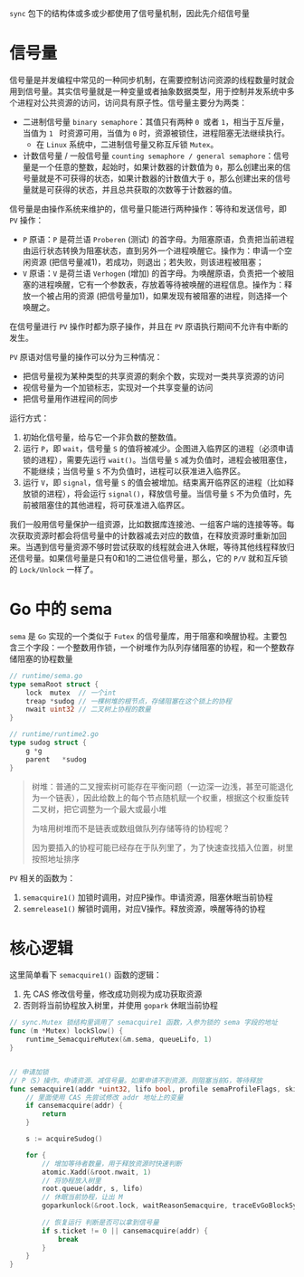 `sync` 包下的结构体或多或少都使用了信号量机制，因此先介绍信号量



# 信号量

信号量是并发编程中常见的一种同步机制，在需要控制访问资源的线程数量时就会用到信号量。其实信号量就是一种变量或者抽象数据类型，用于控制并发系统中多个进程对公共资源的访问，访问具有原子性。信号量主要分为两类：

- 二进制信号量 `binary semaphore`：其值只有两种 `0 `或者 `1`，相当于互斥量，当值为 `1 ` 时资源可用，当值为 `0` 时，资源被锁住，进程阻塞无法继续执行。
  - 在 `Linux` 系统中，二进制信号量又称互斥锁 `Mutex`。
- 计数信号量 / 一般信号量 `counting semaphore / general semaphore`：信号量是一个任意的整数，起始时，如果计数器的计数值为 `0`，那么创建出来的信号量就是不可获得的状态，如果计数器的计数值大于 `0`，那么创建出来的信号量就是可获得的状态，并且总共获取的次数等于计数器的值。



信号量是由操作系统来维护的，信号量只能进行两种操作：等待和发送信号，即 `PV` 操作：

- `P` 原语：`P` 是荷兰语 `Proberen` (测试) 的首字母。为阻塞原语，负责把当前进程由运行状态转换为阻塞状态，直到另外一个进程唤醒它。操作为：申请一个空闲资源 (把信号量减1)，若成功，则退出；若失败，则该进程被阻塞；
- `V` 原语：`V` 是荷兰语 `Verhogen` (增加) 的首字母。为唤醒原语，负责把一个被阻塞的进程唤醒，它有一个参数表，存放着等待被唤醒的进程信息。操作为：释放一个被占用的资源 (把信号量加1)，如果发现有被阻塞的进程，则选择一个唤醒之。

在信号量进行 `PV` 操作时都为原子操作，并且在 `PV` 原语执行期间不允许有中断的发生。

`PV` 原语对信号量的操作可以分为三种情况：

- 把信号量视为某种类型的共享资源的剩余个数，实现对一类共享资源的访问
- 视信号量为一个加锁标志，实现对一个共享变量的访问
- 把信号量用作进程间的同步



运行方式：

1. 初始化信号量，给与它一个非负数的整数值。
2. 运行 `P`，即 `wait`，信号量 `S` 的值将被减少。企图进入临界区的进程（必须申请锁的进程），需要先运行 `wait()`。当信号量 `S` 减为负值时，进程会被阻塞住，不能继续；当信号量 `S` 不为负值时，进程可以获准进入临界区。
3. 运行 `V`，即 `signal`，信号量 `S` 的值会被增加。结束离开临界区的进程（比如释放锁的进程），将会运行 `signal()`，释放信号量。当信号量 `S` 不为负值时，先前被阻塞住的其他进程，将可获准进入临界区。

我们一般用信号量保护一组资源，比如数据库连接池、一组客户端的连接等等。每次获取资源时都会将信号量中的计数器减去对应的数值，在释放资源时重新加回来。当遇到信号量资源不够时尝试获取的线程就会进入休眠，等待其他线程释放归还信号量。如果信号量是只有0和1的二进位信号量，那么，它的 `P/V` 就和互斥锁的 `Lock/Unlock` 一样了。





# Go 中的 sema

`sema` 是 `Go` 实现的一个类似于 `Futex` 的信号量库，用于阻塞和唤醒协程。主要包含三个字段：一个整数用作锁，一个树堆作为队列存储阻塞的协程，和一个整数存储阻塞的协程数量

```go
// runtime/sema.go
type semaRoot struct {
    lock  mutex  // 一个int
    treap *sudog // 一棵树堆的根节点，存储阻塞在这个锁上的协程
    nwait uint32 // 二叉树上协程的数量
}

// runtime/runtime2.go
type sudog struct {
    g *g
    parent   *sudog
}
```

> 树堆：普通的二叉搜索树可能存在平衡问题（一边深一边浅，甚至可能退化为一个链表），因此给数上的每个节点随机赋一个权重，根据这个权重旋转二叉树，把它调整为一个最大或最小堆
>
> 为啥用树堆而不是链表或数组做队列存储等待的协程呢？
>
> 因为要插入的协程可能已经存在于队列里了，为了快速查找插入位置，树里按照地址排序



`PV` 相关的函数为：

1. `semacquire1()` 加锁时调用，对应P操作。申请资源，阻塞休眠当前协程
2. `semrelease1()` 解锁时调用，对应V操作。释放资源，唤醒等待的协程



# 核心逻辑

这里简单看下 `semacquire1()` 函数的逻辑：

1. 先 CAS 修改信号量，修改成功则视为成功获取资源
2. 否则将当前协程放入树里，并使用 `gopark` 休眠当前协程

```go
// sync.Mutex 锁结构里调用了 semacquire1 函数，入参为锁的 sema 字段的地址
func (m *Mutex) lockSlow() {
    runtime_SemacquireMutex(&m.sema, queueLifo, 1)
}


// 申请加锁
// P（S）操作。申请资源、减信号量。如果申请不到资源，则阻塞当前G，等待释放
func semacquire1(addr *uint32, lifo bool, profile semaProfileFlags, skipframes int) {
    // 里面使用 CAS 先尝试修改 addr 地址上的变量
    if cansemacquire(addr) {
        return
    }

    s := acquireSudog()

    for {
        // 增加等待者数量，用于释放资源时快速判断
        atomic.Xadd(&root.nwait, 1)
        // 将协程放入树里
        root.queue(addr, s, lifo)
        // 休眠当前协程，让出 M
        goparkunlock(&root.lock, waitReasonSemacquire, traceEvGoBlockSync, 4+skipframes)
        
        // 恢复运行 判断是否可以拿到信号量 
        if s.ticket != 0 || cansemacquire(addr) {
            break
        }
    }
}
```

